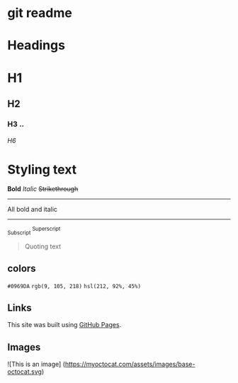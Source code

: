  # git readme 
# Headings
# H1
## H2
### H3 ..
###### H6
# Styling text
**Bold**
*Italic*
~~Strikethrough~~
***
All bold and italic
***
<sub> Subscript </sub>
<sup> Superscript </sup>

> Quoting text

## colors
`#0969DA`
`rgb(9, 105, 218)`
`hsl(212, 92%, 45%)` 
## Links
This site was built using [GitHub Pages](https://pages.github.com/).
## Images
![This is an image]
(https://myoctocat.com/assets/images/base-octocat.svg)
